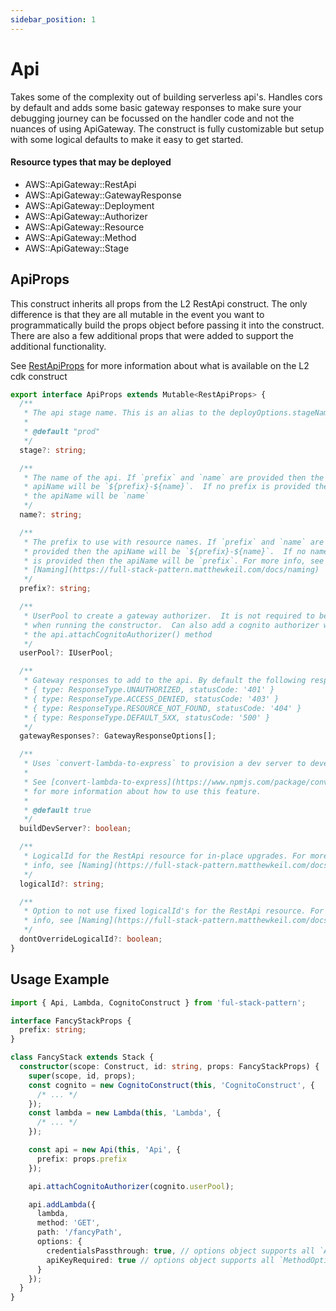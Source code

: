 ```yaml
---
sidebar_position: 1
---
```


# Api

Takes some of the complexity out of building serverless api's. Handles cors by default and adds some basic gateway responses to make sure your debugging journey can be focussed on the handler code and not the nuances of using ApiGateway. The construct is fully customizable but setup with some logical defaults to make it easy to get started.

#### Resource types that may be deployed

- AWS::ApiGateway::RestApi
- AWS::ApiGateway::GatewayResponse
- AWS::ApiGateway::Deployment
- AWS::ApiGateway::Authorizer
- AWS::ApiGateway::Resource
- AWS::ApiGateway::Method
- AWS::ApiGateway::Stage

## ApiProps

This construct inherits all props from the L2 RestApi construct. The only difference is that they are all mutable in the event you want to programmatically build the props object before passing it into the construct. There are also a few additional props that were added to support the additional functionality.

See [RestApiProps](https://docs.aws.amazon.com/cdk/api/latest/docs/@aws-cdk_aws-apigateway.RestApiProps.html) for more information about what is available on the L2 cdk construct

```typescript
export interface ApiProps extends Mutable<RestApiProps> {
  /**
   * The api stage name. This is an alias to the deployOptions.stageName.
   *
   * @default "prod"
   */
  stage?: string;

  /**
   * The name of the api. If `prefix` and `name` are provided then the
   * apiName will be `${prefix}-${name}`.  If no prefix is provided then
   * the apiName will be `name`
   */
  name?: string;

  /**
   * The prefix to use with resource names. If `prefix` and `name` are
   * provided then the apiName will be `${prefix}-${name}`.  If no name
   * is provided then the apiName will be `prefix`. For more info, see
   * [Naming](https://full-stack-pattern.matthewkeil.com/docs/naming)
   */
  prefix?: string;

  /**
   * UserPool to create a gateway authorizer.  It is not required to be added
   * when running the constructor.  Can also add a cognito authorizer with
   * the api.attachCognitoAuthorizer() method
   */
  userPool?: IUserPool;

  /**
   * Gateway responses to add to the api. By default the following responses are added:
   * { type: ResponseType.UNAUTHORIZED, statusCode: '401' }
   * { type: ResponseType.ACCESS_DENIED, statusCode: '403' }
   * { type: ResponseType.RESOURCE_NOT_FOUND, statusCode: '404' }
   * { type: ResponseType.DEFAULT_5XX, statusCode: '500' }
   */
  gatewayResponses?: GatewayResponseOptions[];

  /**
   * Uses `convert-lambda-to-express` to provision a dev server to develop the api.
   *
   * See [convert-lambda-to-express](https://www.npmjs.com/package/convert-lambda-to-express)
   * for more information about how to use this feature.
   *
   * @default true
   */
  buildDevServer?: boolean;

  /**
   * LogicalId for the RestApi resource for in-place upgrades. For more
   * info, see [Naming](https://full-stack-pattern.matthewkeil.com/docs/naming)
   */
  logicalId?: string;

  /**
   * Option to not use fixed logicalId's for the RestApi resource. For more
   * info, see [Naming](https://full-stack-pattern.matthewkeil.com/docs/naming)
   */
  dontOverrideLogicalId?: boolean;
}
```

## Usage Example

```typescript
import { Api, Lambda, CognitoConstruct } from 'ful-stack-pattern';

interface FancyStackProps {
  prefix: string;
}

class FancyStack extends Stack {
  constructor(scope: Construct, id: string, props: FancyStackProps) {
    super(scope, id, props);
    const cognito = new CognitoConstruct(this, 'CognitoConstruct', {
      /* ... */
    });
    const lambda = new Lambda(this, 'Lambda', {
      /* ... */
    });

    const api = new Api(this, 'Api', {
      prefix: props.prefix
    });

    api.attachCognitoAuthorizer(cognito.userPool);

    api.addLambda({
      lambda,
      method: 'GET',
      path: '/fancyPath',
      options: {
        credentialsPassthrough: true, // options object supports all `AwsIntegration.options`
        apiKeyRequired: true // options object supports all `MethodOption`s
      }
    });
  }
}
```
